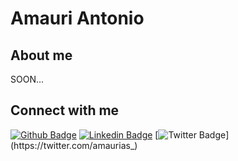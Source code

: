 # Amauri Antonio

## About me

SOON...

## Connect with me

[![Github Badge](https://img.shields.io/badge/-Github-000?style=flat-square&logo=Github&logoColor=white&link=https://github.com/amaurias)](https://github.com/amaurias)
[![Linkedin Badge](https://img.shields.io/badge/-LinkedIn-blue?style=flat-square&logo=Linkedin&logoColor=white&link=https://www.linkedin.com/in/amauriantonio/)](https://www.linkedin.com/in/amauriantonio/)
[![Twitter Badge](https://img.shields.io/badge/-Twitter-1ca0f1?style=flat-square&labelColor=1ca0f1&logo=twitter&logoColor=white&link=https://twitter.com/amaurias_)](https://twitter.com/amaurias_)
